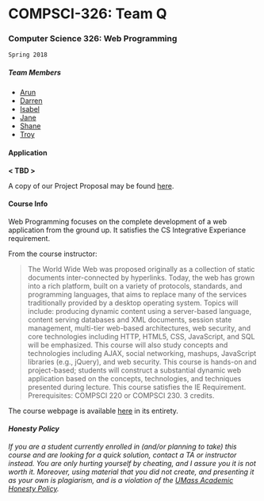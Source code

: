 COMPSCI-326: Team Q
===========

### Computer Science 326: Web Programming 
`Spring 2018`

##### Team Members
* [Arun](https://github.com/adunna)
* [Darren]()
* [Isabel](https://github.com/ihagberg)
* [Jane](https://github.com/onlyNexusHere)
* [Shane]()
* [Troy](https://github.com/tmayrand)

#### Application
**< TBD >**

A copy of our Project Proposal may be found [here](https://docs.google.com/document/d/1XlcMGGVRLWw-7qNfq8IKkR03Hjc0I6dKJ3xo6D6_CR0/edit?usp=sharing).

#### Course Info

Web Programming focuses on the complete development of a web application from the ground up. It satisfies the CS Integrative Experiance requirement.

From the course instructor:

>The World Wide Web was proposed originally as a collection of static documents inter-connected by hyperlinks. Today, the web has grown into a rich platform, built on a variety of protocols, standards, and programming languages, that aims to replace many of the services traditionally provided by a desktop operating system. Topics will include: producing dynamic content using a server-based language, content serving databases and XML documents, session state management, multi-tier web-based architectures, web security, and core technologies including HTTP, HTML5, CSS, JavaScript, and SQL will be emphasized. This course will also study concepts and technologies including AJAX, social networking, mashups, JavaScript libraries (e.g., jQuery), and web security. This course is hands-on and project-based; students will construct a substantial dynamic web application based on the concepts, technologies, and techniques presented during lecture. This course satisfies the IE Requirement. Prerequisites: COMPSCI 220 or COMPSCI 230. 3 credits.

The course webpage is available [here](https://umass-cs-326.github.io) in its entirety.

#### _Honesty Policy_
_If you are a student currently enrolled in (and/or planning to take) this course and are looking for a quick solution, contact a TA or instructor instead. You are only hurting yourself by cheating, and I assure you it is not worth it. Moreover, using material that you did not create, and presenting it as your own is plagiarism, and is a violation of the [UMass Academic Honesty Policy](http://www.umass.edu/honesty/)._
